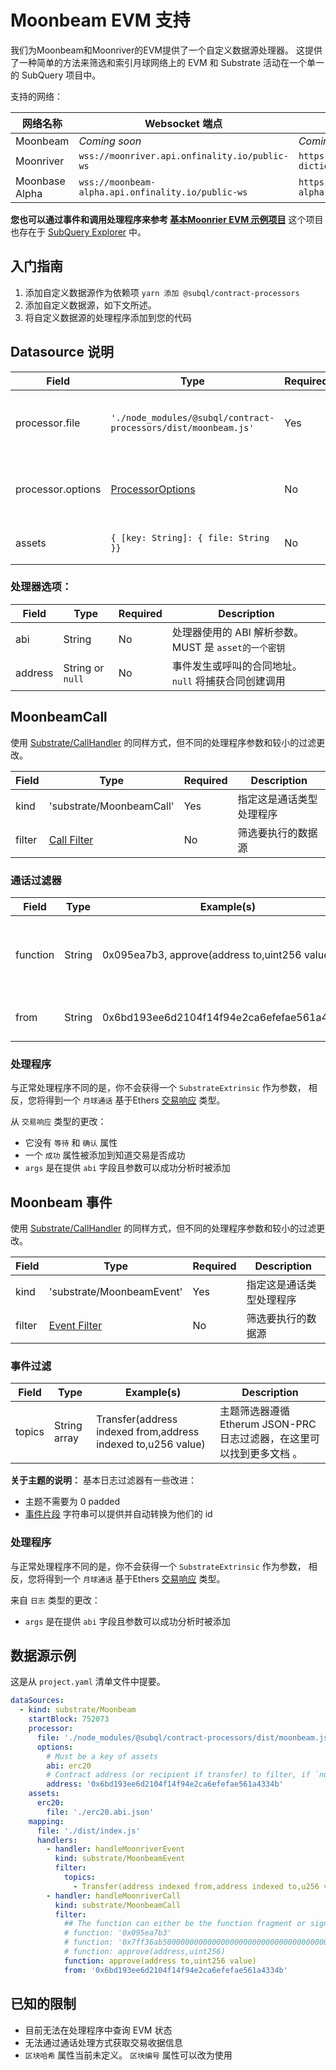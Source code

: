 # Moonbeam EVM 支持

我们为Moonbeam和Moonriver的EVM提供了一个自定义数据源处理器。 这提供了一种简单的方法来筛选和索引月球网络上的 EVM 和 Substrate 活动在一个单一的 SubQuery 项目中。

支持的网络：

| 网络名称           | Websocket 端点                                       | Dictionary 端点                                                        |
| -------------- | -------------------------------------------------- | -------------------------------------------------------------------- |
| Moonbeam       | _Coming soon_                                      | _Coming soon_                                                        |
| Moonriver      | `wss://moonriver.api.onfinality.io/public-ws`      | `https://api.subquery.network/sq/subquery/moonriver-dictionary`      |
| Moonbase Alpha | `wss://moonbeam-alpha.api.onfinality.io/public-ws` | `https://api.subquery.network/sq/subquery/moonbase-alpha-dictionary` |

**您也可以通过事件和调用处理程序来参考 [基本Moonrier EVM 示例项目](https://github.com/subquery/tutorials-moonriver-evm-starter)** 这个项目也存在于 [ SubQuery Explorer](https://explorer.subquery.network/subquery/subquery/moonriver-evm-starter-project) 中。

## 入门指南

1. 添加自定义数据源作为依赖项 `yarn 添加 @subql/contract-processors`
2. 添加自定义数据源，如下文所述。
3. 将自定义数据源的处理程序添加到您的代码

## Datasource 说明

| Field             | Type                                                           | Required | Description                                |
| ----------------- | -------------------------------------------------------------- | -------- | ------------------------------------------ |
| processor.file    | `'./node_modules/@subql/contract-processors/dist/moonbeam.js'` | Yes      | File reference to the data processor code  |
| processor.options | [ProcessorOptions](#processor-options)                         | No       | Options specific to the Moonbeam Processor |
| assets            | `{ [key: String]: { file: String }}`                           | No       | An object of external asset files          |

### 处理器选项：

| Field   | Type             | Required | Description                          |
| ------- | ---------------- | -------- | ------------------------------------ |
| abi     | String           | No       | 处理器使用的 ABI 解析参数。 MUST 是 `asset的一个密钥` |
| address | String or `null` | No       | 事件发生或呼叫的合同地址。 `null` 将捕获合同创建调用       |

## MoonbeamCall

使用 [Substrate/CallHandler](../create/mapping/#call-handler) 的同样方式，但不同的处理程序参数和较小的过滤更改。

| Field  | Type                         | Required | Description  |
| ------ | ---------------------------- | -------- | ------------ |
| kind   | 'substrate/MoonbeamCall'     | Yes      | 指定这是通话类型处理程序 |
| filter | [Call Filter](#call-filters) | No       | 筛选要执行的数据源    |

### 通话过滤器

| Field    | Type   | Example(s)                                    | Description                                                                                       |
| -------- | ------ | --------------------------------------------- | ------------------------------------------------------------------------------------------------- |
| function | String | 0x095ea7b3, approve(address to,uint256 value) | [函数签名](https://docs.ethers.io/v5/api/utils/abi/fragments/#FunctionFragment) 字符串或函数 `视野` 过滤被调用的函数。 |
| from     | String | 0x6bd193ee6d2104f14f94e2ca6efefae561a4334b    | 发送交易的 Ethereum 地址                                                                                 |

### 处理程序

与正常处理程序不同的是，你不会获得一个 `SubstrateExtrinsic` 作为参数， 相反，您将得到一个 `月球通话` 基于Ethers [交易响应](https://docs.ethers.io/v5/api/providers/types/#providers-TransactionResponse) 类型。

从 `交易响应` 类型的更改：

- 它没有 `等待` 和 `确认` 属性
- 一个 `成功` 属性被添加到知道交易是否成功
- `args` 是在提供 `abi` 字段且参数可以成功分析时被添加

## Moonbeam 事件

使用 [Substrate/CallHandler](../create/mapping/#event-handler) 的同样方式，但不同的处理程序参数和较小的过滤更改。

| Field  | Type                           | Required | Description  |
| ------ | ------------------------------ | -------- | ------------ |
| kind   | 'substrate/MoonbeamEvent'      | Yes      | 指定这是通话类型处理程序 |
| filter | [Event Filter](#event-filters) | No       | 筛选要执行的数据源    |

### 事件过滤

| Field  | Type         | Example(s)                                                   | Description                                                                               |
| ------ | ------------ | ------------------------------------------------------------ | ----------------------------------------------------------------------------------------- |
| topics | String array | Transfer(address indexed from,address indexed to,u256 value) | 主题筛选器遵循Etherum JSON-PRC 日志过滤器，在这里可以找到更多文档 [](https://docs.ethers.io/v5/concepts/events/)。 |

<b>关于主题的说明：</b>
基本日志过滤器有一些改进：

- 主题不需要为 0 padded
- [事件片段](https://docs.ethers.io/v5/api/utils/abi/fragments/#EventFragment) 字符串可以提供并自动转换为他们的 id

### 处理程序

与正常处理程序不同的是，你不会获得一个 `SubstrateExtrinsic` 作为参数， 相反，您将得到一个 `月球通话` 基于Ethers [交易响应](https://docs.ethers.io/v5/api/providers/types/#providers-Log) 类型。

来自 `日志` 类型的更改：

- `args` 是在提供 `abi` 字段且参数可以成功分析时被添加

## 数据源示例

这是从 `project.yaml` 清单文件中提要。

```yaml
dataSources:
  - kind: substrate/Moonbeam
    startBlock: 752073
    processor:
      file: './node_modules/@subql/contract-processors/dist/moonbeam.js'
      options:
        # Must be a key of assets
        abi: erc20
        # Contract address (or recipient if transfer) to filter, if `null` should be for contract creation
        address: '0x6bd193ee6d2104f14f94e2ca6efefae561a4334b'
    assets:
      erc20:
        file: './erc20.abi.json'
    mapping:
      file: './dist/index.js'
      handlers:
        - handler: handleMoonriverEvent
          kind: substrate/MoonbeamEvent
          filter:
            topics:
              - Transfer(address indexed from,address indexed to,u256 value)
        - handler: handleMoonriverCall
          kind: substrate/MoonbeamCall
          filter:
            ## The function can either be the function fragment or signature
            # function: '0x095ea7b3'
            # function: '0x7ff36ab500000000000000000000000000000000000000000000000000000000'
            # function: approve(address,uint256)
            function: approve(address to,uint256 value)
            from: '0x6bd193ee6d2104f14f94e2ca6efefae561a4334b'
```

## 已知的限制

- 目前无法在处理程序中查询 EVM 状态
- 无法通过通话处理方式获取交易收据信息
- `区块哈希` 属性当前未定义。 `区块编号` 属性可以改为使用
